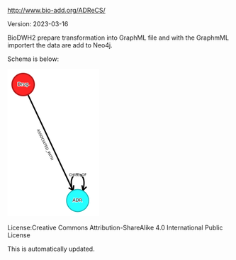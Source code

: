 http://www.bio-add.org/ADReCS/

Version: 2023-03-16

BioDWH2 prepare transformation into GraphML file and with the GraphmML importert the data are add to Neo4j.

Schema is below:

![er_diagram](schema.png)

License:Creative Commons Attribution-ShareAlike 4.0 International Public License

This is automatically updated.